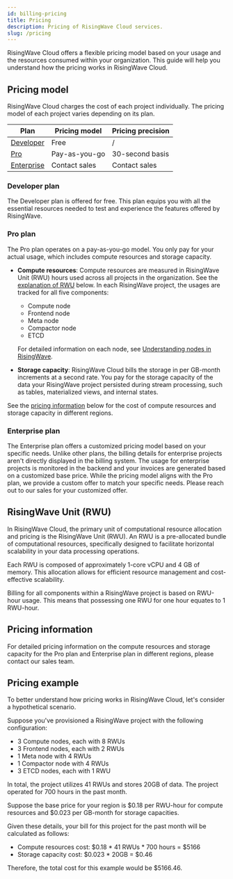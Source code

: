 ```yaml
---
id: billing-pricing
title: Pricing
description: Pricing of RisingWave Cloud services.
slug: /pricing
---
```


RisingWave Cloud offers a flexible pricing model based on your usage and the resources consumed within your organization. This guide will help you understand how the pricing works in RisingWave Cloud.

## Pricing model

RisingWave Cloud charges the cost of each project individually. The pricing model of each project varies depending on its plan.

| Plan | Pricing model | Pricing precision |
| --- | --- | --- |
| [Developer](#developer-plan) | Free | / |
| [Pro](#pro-plan) | Pay-as-you-go | 30-second basis |
| [Enterprise](#enterprise-plan) | Contact sales | Contact sales |

### Developer plan

The Developer plan is offered for free. This plan equips you with all the essential resources needed to test and experience the features offered by RisingWave.

### Pro plan

The Pro plan operates on a pay-as-you-go model. You only pay for your actual usage, which includes compute resources and storage capacity.

- **Compute resources**: Compute resources are measured in RisingWave Unit (RWU) hours used across all projects in the organization. See the [explanation of RWU](#risingwave-unit-rwu) below. In each RisingWave project, the usages are tracked for all five components:

    - Compute node
    - Frontend node
    - Meta node
    - Compactor node
    - ETCD

    For detailed information on each node, see [Understanding nodes in RisingWave](/project-choose-a-project-plan.md#understanding-nodes-in-risingwave).

- **Storage capacity**: RisingWave Cloud bills the storage in per GB-month increments at a second rate. You pay for the storage capacity of the data your RisingWave project persisted during stream processing, such as tables, materialized views, and internal states.

See the [pricing information](#pricing-information) below for the cost of compute resources and storage capacity in different regions.

### Enterprise plan

The Enterprise plan offers a customized pricing model based on your specific needs. Unlike other plans, the billing details for enterprise projects aren't directly displayed in the billing system. The usage for enterprise projects is monitored in the backend and your invoices are generated based on a customized base price. While the pricing model aligns with the Pro plan, we provide a custom offer to match your specific needs. Please reach out to our sales for your customized offer.

## RisingWave Unit (RWU)

In RisingWave Cloud, the primary unit of computational resource allocation and pricing is the RisingWave Unit (RWU). An RWU is a pre-allocated bundle of computational resources, specifically designed to facilitate horizontal scalability in your data processing operations.

Each RWU is composed of approximately 1-core vCPU and 4 GB of memory. This allocation allows for efficient resource management and cost-effective scalability.

Billing for all components within a RisingWave project is based on RWU-hour usage. This means that possessing one RWU for one hour equates to 1 RWU-hour.

## Pricing information

For detailed pricing information on the compute resources and storage capacity for the Pro plan and Enterprise plan in different regions, please contact our sales team.

## Pricing example

To better understand how pricing works in RisingWave Cloud, let's consider a hypothetical scenario.

Suppose you've provisioned a RisingWave project with the following configuration:

- 3 Compute nodes, each with 8 RWUs
- 3 Frontend nodes, each with 2 RWUs
- 1 Meta node with 4 RWUs
- 1 Compactor node with 4 RWUs
- 3 ETCD nodes, each with 1 RWU

In total, the project utilizes 41 RWUs and stores 20GB of data. The project operated for 700 hours in the past month.

Suppose the base price for your region is $0.18 per RWU-hour for compute resources and $0.023 per GB-month for storage capacities.

Given these details, your bill for this project for the past month will be calculated as follows:

- Compute resources cost: $0.18 \* 41 RWUs \* 700 hours = $5166
- Storage capacity cost: $0.023 * 20GB = $0.46

Therefore, the total cost for this example would be $5166.46.
